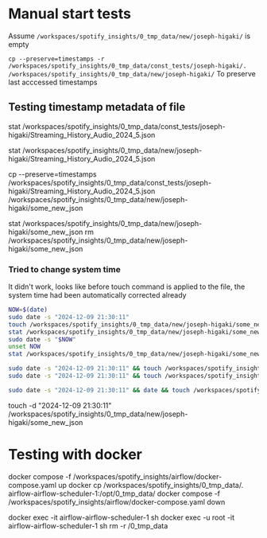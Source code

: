 # Manual start tests

Assume `/workspaces/spotify_insights/0_tmp_data/new/joseph-higaki/` is empty

`cp --preserve=timestamps -r /workspaces/spotify_insights/0_tmp_data/const_tests/joseph-higaki/. /workspaces/spotify_insights/0_tmp_data/new/joseph-higaki/`
To preserve last acccessed timestamps



## Testing timestamp metadata of file

stat /workspaces/spotify_insights/0_tmp_data/const_tests/joseph-higaki/Streaming_History_Audio_2024_5.json

stat /workspaces/spotify_insights/0_tmp_data/new/joseph-higaki/Streaming_History_Audio_2024_5.json

cp --preserve=timestamps /workspaces/spotify_insights/0_tmp_data/const_tests/joseph-higaki/Streaming_History_Audio_2024_5.json /workspaces/spotify_insights/0_tmp_data/new/joseph-higaki/some_new_json


stat /workspaces/spotify_insights/0_tmp_data/new/joseph-higaki/some_new_json
rm /workspaces/spotify_insights/0_tmp_data/new/joseph-higaki/some_new_json

### Tried to change system time

It didn't work, looks like before touch command is applied to the file, the system time had been automatically corrected already

```bash
NOW=$(date) 
sudo date -s "2024-12-09 21:30:11" 
touch /workspaces/spotify_insights/0_tmp_data/new/joseph-higaki/some_new_json
stat /workspaces/spotify_insights/0_tmp_data/new/joseph-higaki/some_new_json
sudo date -s "$NOW"
unset NOW
stat /workspaces/spotify_insights/0_tmp_data/new/joseph-higaki/some_new_json

sudo date -s "2024-12-09 21:30:11" && touch /workspaces/spotify_insights/0_tmp_data/new/joseph-higaki/some_new_json && sudo date -s "$NOW"
sudo date -s "2024-12-09 21:30:11" && touch /workspaces/spotify_insights/0_tmp_data/new/joseph-higaki/some_new_json && stat /workspaces/spotify_insights/0_tmp_data/new/joseph-higaki/some_new_json

sudo date -s "2024-12-09 21:30:11" && date && touch /workspaces/spotify_insights/0_tmp_data/new/joseph-higaki/some_new_json && stat /workspaces/spotify_insights/0_tmp_data/new/joseph-higaki/some_new_json
```
touch -d "2024-12-09 21:30:11"  /workspaces/spotify_insights/0_tmp_data/new/joseph-higaki/some_new_json

# Testing with docker
docker compose -f /workspaces/spotify_insights/airflow/docker-compose.yaml up
docker cp  /workspaces/spotify_insights/0_tmp_data/. airflow-airflow-scheduler-1:/opt/0_tmp_data/
docker compose -f /workspaces/spotify_insights/airflow/docker-compose.yaml down 

docker exec -it airflow-airflow-scheduler-1 sh
docker exec -u root -it airflow-airflow-scheduler-1 sh
rm -r /0_tmp_data

